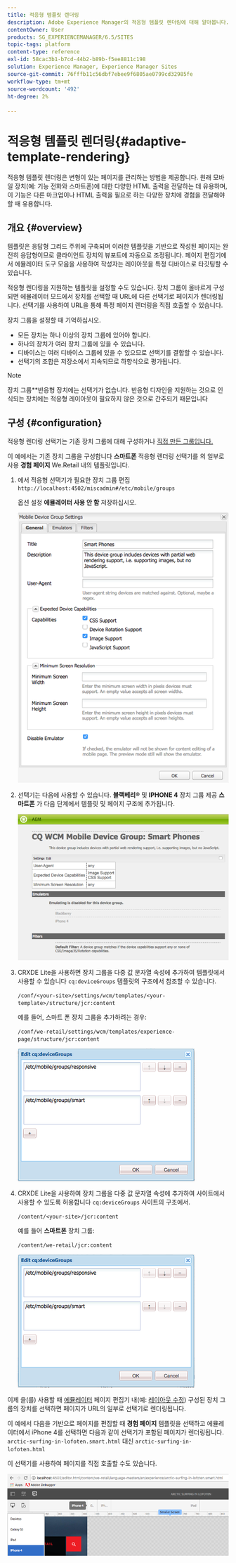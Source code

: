 ```yaml
---
title: 적응형 템플릿 렌더링
description: Adobe Experience Manager의 적응형 템플릿 렌더링에 대해 알아봅니다.
contentOwner: User
products: SG_EXPERIENCEMANAGER/6.5/SITES
topic-tags: platform
content-type: reference
exl-id: 58cac3b1-b7cd-44b2-b89b-f5ee8811c198
solution: Experience Manager, Experience Manager Sites
source-git-commit: 76fffb11c56dbf7ebee9f6805ae0799cd32985fe
workflow-type: tm+mt
source-wordcount: '492'
ht-degree: 2%

---
```


# 적응형 템플릿 렌더링{#adaptive-template-rendering}

적응형 템플릿 렌더링은 변형이 있는 페이지를 관리하는 방법을 제공합니다. 원래 모바일 장치(예: 기능 전화와 스마트폰)에 대한 다양한 HTML 출력을 전달하는 데 유용하며, 이 기능은 다른 마크업이나 HTML 출력을 필요로 하는 다양한 장치에 경험을 전달해야 할 때 유용합니다.

## 개요 {#overview}

템플릿은 응답형 그리드 주위에 구축되며 이러한 템플릿을 기반으로 작성된 페이지는 완전히 응답형이므로 클라이언트 장치의 뷰포트에 자동으로 조정됩니다. 페이지 편집기에서 에뮬레이터 도구 모음을 사용하여 작성자는 레이아웃을 특정 디바이스로 타깃팅할 수 있습니다.

적응형 렌더링을 지원하는 템플릿을 설정할 수도 있습니다. 장치 그룹이 올바르게 구성되면 에뮬레이터 모드에서 장치를 선택할 때 URL에 다른 선택기로 페이지가 렌더링됩니다. 선택기를 사용하여 URL을 통해 특정 페이지 렌더링을 직접 호출할 수 있습니다.

장치 그룹을 설정할 때 기억하십시오.

* 모든 장치는 하나 이상의 장치 그룹에 있어야 합니다.
* 하나의 장치가 여러 장치 그룹에 있을 수 있습니다.
* 디바이스는 여러 디바이스 그룹에 있을 수 있으므로 선택기를 결합할 수 있습니다.
* 선택기의 조합은 저장소에서 지속되므로 하향식으로 평가됩니다.

>[!NOTE]
>
>장치 그룹**반응형 장치에는 선택기가 없습니다. 반응형 디자인을 지원하는 것으로 인식되는 장치에는 적응형 레이아웃이 필요하지 않은 것으로 간주되기 때문입니다

## 구성 {#configuration}

적응형 렌더링 선택기는 기존 장치 그룹에 대해 구성하거나 [직접 만든 그룹입니다.](/help/sites-developing/mobile.md#device-groups)

이 예에서는 기존 장치 그룹을 구성합니다 **스마트폰** 적응형 렌더링 선택기를 의 일부로 사용 **경험 페이지** We.Retail 내의 템플릿입니다.

1. 에서 적응형 선택기가 필요한 장치 그룹 편집 `http://localhost:4502/miscadmin#/etc/mobile/groups`

   옵션 설정 **에뮬레이터 사용 안 함** 저장하십시오.

   ![chlimage_1-157](assets/chlimage_1-157.png)

1. 선택기는 다음에 사용할 수 있습니다. **블랙베리®** 및 **IPHONE 4** 장치 그룹 제공 **스마트폰** 가 다음 단계에서 템플릿 및 페이지 구조에 추가됩니다.

   ![chlimage_1-158](assets/chlimage_1-158.png)

1. CRXDE Lite을 사용하면 장치 그룹을 다중 값 문자열 속성에 추가하여 템플릿에서 사용할 수 있습니다 `cq:deviceGroups` 템플릿의 구조에서 참조할 수 있습니다.

   `/conf/<your-site>/settings/wcm/templates/<your-template>/structure/jcr:content`

   예를 들어, 스마트 폰 장치 그룹을 추가하려는 경우:

   `/conf/we-retail/settings/wcm/templates/experience-page/structure/jcr:content`

   ![chlimage_1-159](assets/chlimage_1-159.png)

1. CRXDE Lite을 사용하여 장치 그룹을 다중 값 문자열 속성에 추가하여 사이트에서 사용할 수 있도록 허용합니다 `cq:deviceGroups` 사이트의 구조에서.

   `/content/<your-site>/jcr:content`

   예를 들어 **스마트폰** 장치 그룹:

   `/content/we-retail/jcr:content`

   ![chlimage_1-160](assets/chlimage_1-160.png)

이제 을(를) 사용할 때 [에뮬레이터](/help/sites-authoring/responsive-layout.md#layout-definitions-device-emulation-and-breakpoints) 페이지 편집기 내(예: [레이아웃 수정](/help/sites-authoring/responsive-layout.md)) 구성된 장치 그룹의 장치를 선택하면 페이지가 URL의 일부로 선택기로 렌더링됩니다.

이 예에서 다음을 기반으로 페이지를 편집할 때 **경험 페이지** 템플릿을 선택하고 에뮬레이터에서 iPhone 4를 선택하면 다음과 같이 선택기가 포함된 페이지가 렌더링됩니다. `arctic-surfing-in-lofoten.smart.html` 대신 `arctic-surfing-in-lofoten.html`

이 선택기를 사용하여 페이지를 직접 호출할 수도 있습니다.

![chlimage_1-161](assets/chlimage_1-161.png)
